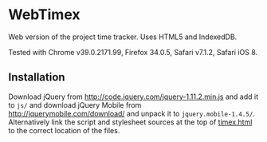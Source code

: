 WebTimex
========

Web version of the project time tracker. Uses HTML5 and IndexedDB.

Tested with Chrome v39.0.2171.99, Firefox 34.0.5, Safari v7.1.2, Safari iOS 8.

Installation
------------

Download jQuery from http://code.jquery.com/jquery-1.11.2.min.js and add it to `js/` and
download jQuery Mobile from http://jquerymobile.com/download/ and unpack it to `jquery.mobile-1.4.5/`. 
Alternatively link the script and stylesheet sources at the top of [timex.html](timex.html) to the correct location of the files.
